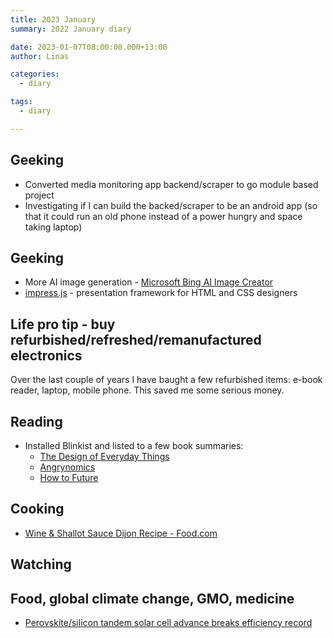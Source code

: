```yaml
---
title: 2023 January
summary: 2022 January diary

date: 2023-01-07T08:00:00.000+13:00
author: Linas

categories:
  - diary

tags:
  - diary

---
```


## Geeking

* Converted media monitoring app backend/scraper to go module based project
* Investigating if I can build the backed/scraper to be an android app (so that it could run an old phone instead of a power hungry and space taking laptop)

## Geeking

* More AI image generation - [Microsoft Bing AI Image Creator](https://www.bing.com/images/create)
* [impress.js](https://impress.js.org/) - presentation framework for HTML and CSS designers

## Life pro tip - buy refurbished/refreshed/remanufactured electronics

Over the last couple of years I have baught a few refurbished items: e-book reader, laptop, mobile phone. This saved me some serious money. 

## Reading

* Installed Blinkist and listed to a few book summaries:
  * [The Design of Everyday Things](https://www.blinkist.com/en/app/books/the-design-of-everyday-things-en)
  * [Angrynomics](https://www.blinkist.com/en/app/books/angrynomics-en)
  * [How to Future](https://www.blinkist.com/en/app/books/how-to-future-en)

## Cooking

* [Wine & Shallot Sauce Dijon Recipe - Food.com](https://www.food.com/recipe/wine-shallot-sauce-dijon-64234)

## Watching


## Food, global climate change, GMO, medicine

* [Perovskite/silicon tandem solar cell advance breaks efficiency record](https://newatlas.com/energy/perovskite-silicon-tandem-solar-cell-efficiency-record-32-5-percent/)